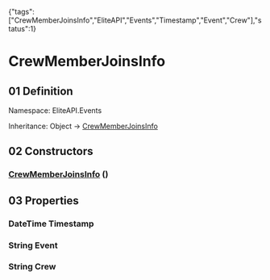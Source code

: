 {"tags":["CrewMemberJoinsInfo","EliteAPI","Events","Timestamp","Event","Crew"],"status":1}

# CrewMemberJoinsInfo

## 01 Definition

Namespace: <span class='code'>EliteAPI.Events</span>

Inheritance: <span class='code'>Object</span> → <span class='code'>[CrewMemberJoinsInfo](../../EliteAPI/Events/CrewMemberJoinsInfo.html)</span>

## 02 Constructors

### <span class='code'>[CrewMemberJoinsInfo](../../EliteAPI/Events/CrewMemberJoinsInfo.html)</span> ()

## 03 Properties

### <span class='code'>DateTime</span> Timestamp

### <span class='code'>String</span> Event

### <span class='code'>String</span> Crew

